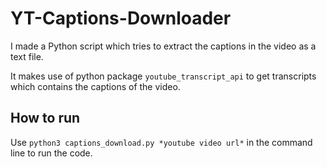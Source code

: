 # YT-Captions-Downloader

I made a Python script which tries to extract the captions in the video as a text file.

It makes use of python package `youtube_transcript_api` to get transcripts which contains the captions of the video.

## How to run
Use `python3 captions_download.py *youtube video url*` in the command line to run the code.